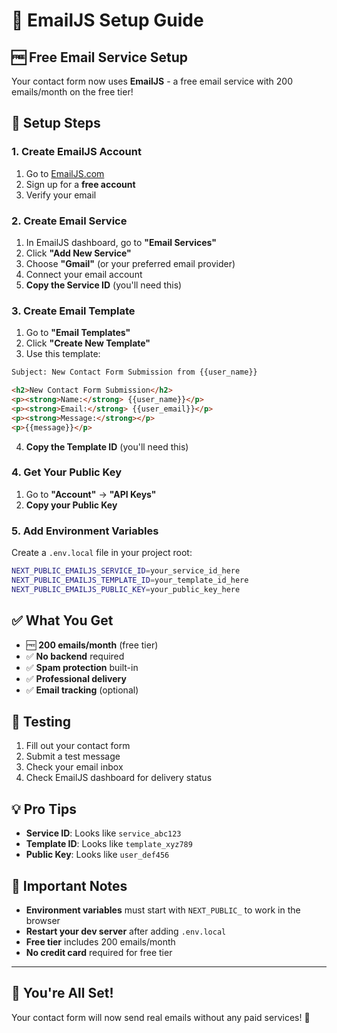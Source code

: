 # 📧 EmailJS Setup Guide

## 🆓 **Free Email Service Setup**

Your contact form now uses **EmailJS** - a free email service with 200 emails/month on the free tier!

## 🚀 **Setup Steps**

### **1. Create EmailJS Account**

1. Go to [EmailJS.com](https://www.emailjs.com/)
2. Sign up for a **free account**
3. Verify your email

### **2. Create Email Service**

1. In EmailJS dashboard, go to **"Email Services"**
2. Click **"Add New Service"**
3. Choose **"Gmail"** (or your preferred email provider)
4. Connect your email account
5. **Copy the Service ID** (you'll need this)

### **3. Create Email Template**

1. Go to **"Email Templates"**
2. Click **"Create New Template"**
3. Use this template:

```html
Subject: New Contact Form Submission from {{user_name}}

<h2>New Contact Form Submission</h2>
<p><strong>Name:</strong> {{user_name}}</p>
<p><strong>Email:</strong> {{user_email}}</p>
<p><strong>Message:</strong></p>
<p>{{message}}</p>
```

4. **Copy the Template ID** (you'll need this)

### **4. Get Your Public Key**

1. Go to **"Account"** → **"API Keys"**
2. **Copy your Public Key**

### **5. Add Environment Variables**

Create a `.env.local` file in your project root:

```bash
NEXT_PUBLIC_EMAILJS_SERVICE_ID=your_service_id_here
NEXT_PUBLIC_EMAILJS_TEMPLATE_ID=your_template_id_here
NEXT_PUBLIC_EMAILJS_PUBLIC_KEY=your_public_key_here
```

## ✅ **What You Get**

- 🆓 **200 emails/month** (free tier)
- ✅ **No backend** required
- ✅ **Spam protection** built-in
- ✅ **Professional delivery**
- ✅ **Email tracking** (optional)

## 🔧 **Testing**

1. Fill out your contact form
2. Submit a test message
3. Check your email inbox
4. Check EmailJS dashboard for delivery status

## 💡 **Pro Tips**

- **Service ID**: Looks like `service_abc123`
- **Template ID**: Looks like `template_xyz789`
- **Public Key**: Looks like `user_def456`

## 🚨 **Important Notes**

- **Environment variables** must start with `NEXT_PUBLIC_` to work in the browser
- **Restart your dev server** after adding `.env.local`
- **Free tier** includes 200 emails/month
- **No credit card** required for free tier

---

## 🎉 **You're All Set!**

Your contact form will now send real emails without any paid services! 🚀
